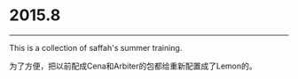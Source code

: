 # 2015.8

-----

This is a collection of saffah's summer training.

为了方便，把以前配成Cena和Arbiter的包都给重新配置成了Lemon的。

